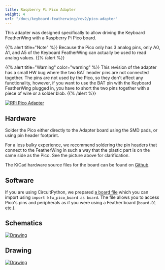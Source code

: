 ```yaml
---
title: Raspberry Pi Pico Adapter
weight: 4
url: "/docs/keyboard-featherwing/rev2/pico-adapter"
---
```


This adapter was designed specifically to allow driving the Keyboard FeatherWing with a Raspberry Pi Pico board.

{{% alert title="Note" %}}
Because the Pico only has 3 analog pins, only A0, A1, and A5 of the Keyboard FeatherWing can actually be used to read analog values.
{{% /alert %}}

{{% alert title="Warning" color="warning" %}}
This revision of the adapter has a small HW bug where the two BAT header pins are not connected together. The pins are not used by the Pico, so they don't affect any functionality, however, if you want to use the BAT pin with the Keyboard FeatherWing plugged in, you have to short the two pins together with a piece of wire or a solder blob.
{{% /alert %}}

<div class="text-center">

[![RPi Pico Adapter](/docs/keyboard-featherwing/rev2/pico_adapter_small.jpg)](/docs/keyboard-featherwing/rev2/pico_adapter.jpg)

</div>

## Hardware

Solder the Pico either directly to the Adapter board using the SMD pads, or using pin header footprint.

For a less bulky experience, we recommend soldering the pin headers that connect to the FeatherWing in such a way that the plastic part is on the same side as the Pico. See the picture above for clarification.

The KiCad hardware source files for the board can be found on [Github](https://github.com/solderparty/keyboard_featherwing_pico_adapter).

## Software

If you are using CircuitPython, we prepared [a board file](https://github.com/solderparty/keyboard_featherwing_sw/blob/main/circuitpython/kfw_pico_board.py) which you can import using `import kfw_pico_board as board`. The file allows you to access Pico's pins and peripherals as if you were using a Feather board (`board.D1` etc.).

## Schematics

<div class="text-center">

[![Drawing](/docs/keyboard-featherwing/rev2/schematics_pico_adapter.png)](/docs/keyboard-featherwing/rev2/schematics_pico_adapter.png)

</div>


## Drawing

<div class="text-center">

[![Drawing](/docs/keyboard-featherwing/rev2/drawing_pico_adapter.png)](/docs/keyboard-featherwing/rev2/drawing_pico_adapter.png)

</div>
